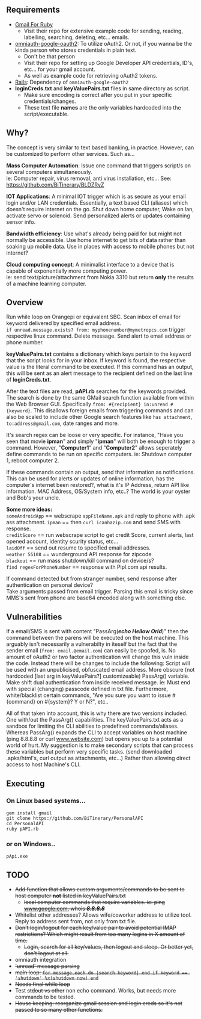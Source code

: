 ## Requirements
* [Gmail For Ruby](https://github.com/gmailgem/gmail)  
	* Visit their repo for extensive example code for sending, reading, labelling, searching, deleting, etc... emails.
* [omniauth-google-oauth2](https://github.com/zquestz/omniauth-google-oauth2): To utilize oAuth2. Or not, if you wanna be the kinda person who stores credentials in plain text.  
	* Don't be that person
	* Visit their repo for setting up Google Developer API credentials, ID's, etc... for your gmail account.  
	* As well as example code for retrieving oAuth2 tokens.  
* [Rails](http://railsinstaller.org/en): Dependency of `omniauth-google-oauth2`  
* **loginCreds.txt** and **keyValuePairs.txt** files in same directory as script.
    * Make sure encoding is correct after you put in your specific credentials/changes.
    * These text file **names** are the only variables hardcoded into the script/executable.

## Why?
The concept is very similar to text based banking, in practice. However, can be customized to perform other services. Such as...

**Mass Computer Automation**: Issue one command that triggers script/s on several computers simultaneously.  
ie: Computer repair, virus removal, anti virus installation, etc...  See: https://github.com/BiTinerary/BLDZRvZ

**IOT Applications**: A minimal IOT trigger which is as secure as your email login and/or LAN credentials. Essentially, a text based CLI (aliases) which doesn't require internet on the go. Shut down home computer, Wake on lan, activate servo or solenoid. Send personalized alerts or updates containing sensor info.  

**Bandwidth efficiency**: Use what's already being paid for but might not normally be accessible. Use home internet to get bits of data rather than soaking up mobile data. Use in places with access to mobile phones but not internet?  

**Cloud computing concept**: A minimalist interface to a device that is capable of exponentially more computing power.  
ie: send text/picture/attachment from Nokia 3310 but return **only** the results of a machine learning computer.  
  
## Overview
Run while loop on Orangepi or equivalent SBC. Scan inbox of email for keyword delivered by specified email address.  
`if unread.message.exists? from: myphonenumber@mymetropcs.com` trigger respective linux command. Delete message. Send alert to email address or phone number.   

**keyValuePairs.txt** contains a dictionary which keys pertain to the keyword that the script looks for in your inbox. If keyword is found, the respective value is the literal command to be executed. If this command has an output, this will be sent as an alert message to the recipient defined on the last line of **loginCreds.txt**.  

After the text files are read, **pAPI.rb** searches for the keywords provided. The search is done by the same GMail search function available from within the Web Browser GUI. Specifically `from: #{recipient} in:unread #{keyword}`. This disallows foreign emails from triggering commands and can also be scaled to include other Google search features like `has attachment`, `to:address@gmail.com`, date ranges and more.  

It's search regex can be loose or very specific. For instance, "Have you seen that movie **ipman**" and simply "**ipman**" will both be enough to trigger a command. However, "**Computer1**" and "**Computer2**" allows seperately define commands to be run on specific computers. ie: Shutdown computer 1, reboot computer 2.

If these commands contain an output, send that information as notifications. This can be used for alerts or updates of online information, has the computer's internet been restored?, what is it's IP Address, return API like information. MAC Address, OS/System info, etc..? The world is your oyster and Bob's your uncle.  
  
**Some more ideas:**  
`someAndroidApp` == webscrape `appFileName.apk` and reply to phone with .apk ass attachment.
`ipman` == then `curl icanhazip.com` and send SMS with response.  
`creditScore` == run webscrape script to get credit Score, current alerts, last opened account, identity scurity status, etc...  
`laidOff` == send out resume to specified email addresses.  
`weather 55108` == wunderground API response for zipcode  
`blackout` == run mass shutdown/kill command on device/s?  
`find regexForPhoneNumber` == response with Pipl.com api results.  

If command detected but from stranger number, send response after authentication on personal device?  
Take arguments passed from email trigger. Parsing this email is tricky since MMS's sent from phone are base64 encoded along with something else.
  
## Vulnerabilities
If a email/SMS is sent with content "PassArg(***echo Hellow Orld***)" then the command between the parens will be executed on the host machine. This arguably isn't necessarily a vulnerabilty in iteself but the fact that the sender email (`from: email.@email.com`) can easily be spoofed, is. No amount of oAuth2 or two factor authentication will change this vuln inside the code. Instead there will be changes to include the following: Script will be used with an unpublicised, obfuscated email address. More obscure (not hardcoded [last arg in keyValuePairs?] customizeable) PassArg() variable. Make shift dual authentication from inside received message. ie: Must end with special (changing) passcode defined in txt file. Furthermore, white/blacklist certain commands, "Are you sure you want to issue #{command} on #{system}? Y or N?", etc..

All of that taken into account, this is why there are two versions included. One with/out the PassArg() capabilities. The keyValuePairs.txt acts as a sandbox for limiting the CLI abilities to predefined commands/aliases. Whereas PassArg() expands the CLI to accept variables on host machine (ping 8.8.8.8 or curl www.website.com) but opens you up to a potential world of hurt. My suggestion is to make secondary scripts that can process these variables but perform very specific tasks. (send downloaded .apks/html's, curl output as attachments, etc...) Rather than allowing direct access to host Machine's CLI.

## Executing

### On Linux based systems...  
    gem install gmail  
    git clone https://github.com/BiTinerary/PersonalAPI  
    cd PersonalAPI  
    ruby pAPI.rb  

### or on Windows..
`pApi.exe`  


## TODO
* <strike>Add function that allows custom arguments/commands to be sent to host computer **not** listed in keyValuePairs.txt
  * local computer commands that require variables. ie: ping www.google.com, whois ***8.8.8.8***</strike>
* Whitelist other addresses? Allows wife/coworker address to utilize tool. Reply to address sent from, not only from txt file.
* <strike>Don't login/logout for each key/value pair to avoid potential IMAP restrictions? Which might result from too many logins in X amount of time.
  * Login, search for all key/values, then logout and sleep. Or better yet, don't logout at all.</strike>
* omniauth integration
* <strike>'unread' message parsing</strike>
* <strike>main loop: `for message.each do |search keyword| end if keyword == 'shutdown' %x(shutdown now) end`</strike>
* <strike>Needs final while loop</strike>
* Test <strike>stdout vs other</strike> non echo command. Works, but needs more commands to be tested.
* <strike> House keeping: reorganize gmail session and login creds so it's not passed to so many other functions.</strike>


